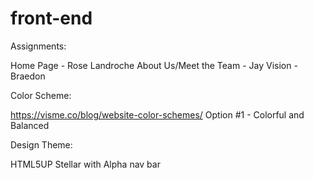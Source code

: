 # front-end

Assignments:

Home Page - Rose Landroche
About Us/Meet the Team - Jay
Vision - Braedon

Color Scheme:

https://visme.co/blog/website-color-schemes/
Option #1 - Colorful and Balanced

Design Theme:

HTML5UP
Stellar with Alpha nav bar


